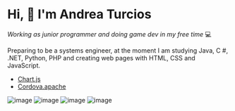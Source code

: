 # Hi, 👋 I'm Andrea Turcios 
_Working as junior programmer and doing game dev in my free time_ 💻

Preparing to be a systems engineer, at the moment I am studying Java, C #, .NET, Python, PHP and creating web pages with HTML, CSS and JavaScript.

* [Chart.js](https://www.chartjs.org/)
* [Cordova.apache](https://cordova.apache.org/) 

![image](https://user-images.githubusercontent.com/54121675/129455601-a3e6ee58-76b7-4b3d-9afb-36cfad480efb.png)
![image](https://user-images.githubusercontent.com/54121675/129455604-49e0225f-fb02-4d15-bd83-0b924e86b8fd.png)
![image](https://user-images.githubusercontent.com/54121675/129455609-3ca0f4fa-1bf4-4317-9080-e24ee8d0d4b7.png)
![image](https://user-images.githubusercontent.com/54121675/129455613-148fffda-6792-489d-b692-078f32958246.png)

